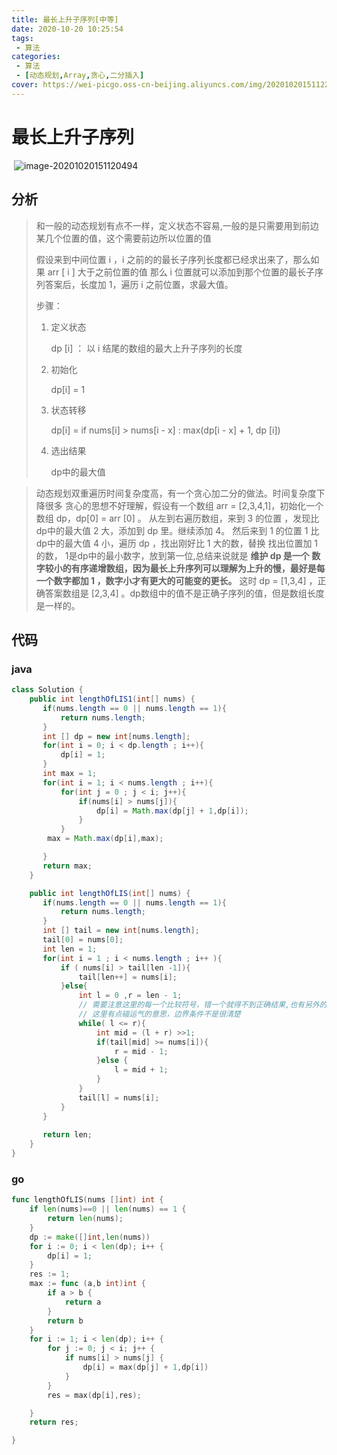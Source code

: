 ```yaml
---
title: 最长上升子序列[中等]
date: 2020-10-20 10:25:54
tags: 
 - 算法
categories: 
 - 算法
 - [动态规划,Array,贪心,二分插入]
cover: https://wei-picgo.oss-cn-beijing.aliyuncs.com/img/20201020151122.png
---
```


# 最长上升子序列

​	![image-20201020151120494](https://wei-picgo.oss-cn-beijing.aliyuncs.com/img/20201020151122.png)

## 分析

> 和一般的动态规划有点不一样，定义状态不容易,一般的是只需要用到前边某几个位置的值，这个需要前边所以位置的值
>
> 假设来到中间位置 i ，i 之前的的最长子序列长度都已经求出来了，那么如果 arr [ i ] 大于之前位置的值 那么 i 位置就可以添加到那个位置的最长子序列答案后，长度加 1，遍历 i 之前位置，求最大值。
>
> 步骤：
>
> 1. 定义状态
>
>    dp [i] ： 以 i 结尾的数组的最大上升子序列的长度
>
> 2. 初始化
>
>    dp[i] = 1
>
> 3. 状态转移
>
>    dp[i] = if nums[i] > nums[i - x] : max(dp[i - x] + 1, dp [i])
>
> 4. 选出结果
>
>    dp中的最大值

> 动态规划双重遍历时间复杂度高，有一个贪心加二分的做法。时间复杂度下降很多
> 贪心的思想不好理解，假设有一个数组 arr = [2,3,4,1]，初始化一个数组 dp，dp[0] = arr [0] 。
> 从左到右遍历数组，来到 3 的位置 ，发现比 dp中的最大值 2 大，添加到 dp 里。继续添加 4。
> 然后来到 1 的位置 1 比 dp中的最大值 4 小，遍历 dp ，找出刚好比 1 大的数，替换 找出位置加 1 的数，
> 1是dp中的最小数字，放到第一位,总结来说就是 **维护 dp 是一个 数字较小的有序递增数组，因为最长上升序列可以理解为上升的慢，最好是每一个数字都加 1 ，数字小才有更大的可能变的更长。**
> 这时 dp = [1,3,4] ，正确答案数组是 [2,3,4] 。dp数组中的值不是正确子序列的值，但是数组长度是一样的。

## 代码

### java

```java
class Solution {
    public int lengthOfLIS1(int[] nums) {
       if(nums.length == 0 || nums.length == 1){
           return nums.length;
       } 
       int [] dp = new int[nums.length];
       for(int i = 0; i < dp.length ; i++){
           dp[i] = 1;
       }
       int max = 1;
       for(int i = 1; i < nums.length ; i++){
           for(int j = 0 ; j < i; j++){
               if(nums[i] > nums[j]){
                   dp[i] = Math.max(dp[j] + 1,dp[i]);
               }
           }
        max = Math.max(dp[i],max);

       }
       return max;
    }

    public int lengthOfLIS(int[] nums) {
       if(nums.length == 0 || nums.length == 1){
           return nums.length;
       } 
       int [] tail = new int[nums.length];
       tail[0] = nums[0];
       int len = 1;
       for(int i = 1 ; i < nums.length ; i++ ){
           if ( nums[i] > tail[len -1]){
               tail[len++] = nums[i];
           }else{
               int l = 0 ,r = len - 1;
               // 需要注意这里的每一个比较符号，错一个就得不到正确结果,也有另外的写法，符合可能需要全部改变。
               // 这里有点碰运气的意思，边界条件不是很清楚 
               while( l <= r){
                   int mid = (l + r) >>1;
                   if(tail[mid] >= nums[i]){
                       r = mid - 1;
                   }else {
                       l = mid + 1;
                   }
               }
               tail[l] = nums[i];
           }
       }
      
       return len;
    }
}
```

### go

```go
func lengthOfLIS(nums []int) int {
	if len(nums)==0 || len(nums) == 1 {
		return len(nums);
	}
	dp := make([]int,len(nums))
	for i := 0; i < len(dp); i++ {
		dp[i] = 1;
	}
	res := 1;
	max := func (a,b int)int {
		if a > b {
			return a
		}
		return b
	}
	for i := 1; i < len(dp); i++ {
		for j := 0; j < i; j++ {
			if nums[i] > nums[j] {
				dp[i] = max(dp[j] + 1,dp[i])
			}
		}
		res = max(dp[i],res);

	}
	return res;

}
```